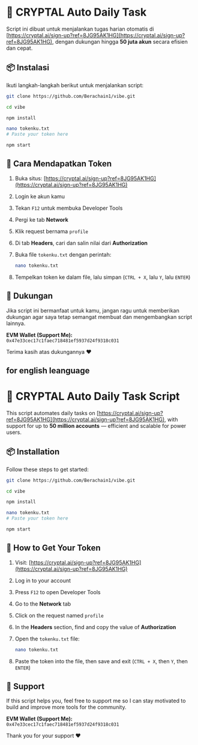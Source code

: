 # 🚀 CRYPTAL Auto Daily Task 

Script ini dibuat untuk menjalankan tugas harian otomatis di [https://cryptal.ai/sign-up?ref=8JG95AK1HG](https://cryptal.ai/sign-up?ref=8JG95AK1HG), dengan dukungan hingga **50 juta akun** secara efisien dan cepat.

## 📦 Instalasi

Ikuti langkah-langkah berikut untuk menjalankan script:

```bash
git clone https://github.com/Berachain1/vibe.git
```

```bash
cd vibe
```

```bash
npm install
```

```bash
nano tokenku.txt
# Paste your token here
```

```bash
npm start
```

## 🔐 Cara Mendapatkan Token

1. Buka situs: [https://cryptal.ai/sign-up?ref=8JG95AK1HG](https://cryptal.ai/sign-up?ref=8JG95AK1HG)
2. Login ke akun kamu
3. Tekan `F12` untuk membuka Developer Tools
4. Pergi ke tab **Network**
5. Klik request bernama `profile`
6. Di tab **Headers**, cari dan salin nilai dari **Authorization**
7. Buka file `tokenku.txt` dengan perintah:

   ```bash
   nano tokenku.txt
   ```

8. Tempelkan token ke dalam file, lalu simpan (`CTRL + X`, lalu `Y`, lalu `ENTER`)

## 🙌 Dukungan

Jika script ini bermanfaat untuk kamu, jangan ragu untuk memberikan dukungan agar saya tetap semangat membuat dan mengembangkan script lainnya.

**EVM Wallet (Support Me):**  
`0x47e33cec17c1faec718481ef5937d24f9318c031`

Terima kasih atas dukungannya ❤️




## for english leanguage 





# 🚀 CRYPTAL Auto Daily Task Script

This script automates daily tasks on [https://cryptal.ai/sign-up?ref=8JG95AK1HG](https://cryptal.ai/sign-up?ref=8JG95AK1HG), with support for up to **50 million accounts** — efficient and scalable for power users.

## 📦 Installation

Follow these steps to get started:

```bash
git clone https://github.com/Berachain1/vibe.git
```

```bash
cd vibe
```

```bash
npm install
```

```bash
nano tokenku.txt
# Paste your token here
```

```bash
npm start
```

## 🔐 How to Get Your Token

1. Visit: [https://cryptal.ai/sign-up?ref=8JG95AK1HG](https://cryptal.ai/sign-up?ref=8JG95AK1HG)
2. Log in to your account
3. Press `F12` to open Developer Tools
4. Go to the **Network** tab
5. Click on the request named `profile`
6. In the **Headers** section, find and copy the value of **Authorization**
7. Open the `tokenku.txt` file:

   ```bash
   nano tokenku.txt
   ```

8. Paste the token into the file, then save and exit (`CTRL + X`, then `Y`, then `ENTER`)

## 🙌 Support

If this script helps you, feel free to support me so I can stay motivated to build and improve more tools for the community.

**EVM Wallet (Support Me):**  
`0x47e33cec17c1faec718481ef5937d24f9318c031`

Thank you for your support ❤️

